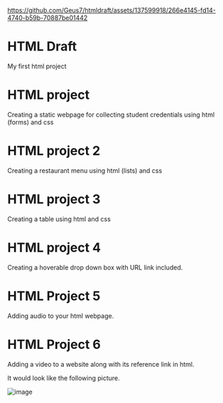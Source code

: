 

https://github.com/Geus7/htmldraft/assets/137599918/266e4145-fd14-4740-b59b-70887be01442

# HTML Draft
My first html project 

# HTML project

Creating a static webpage for collecting student credentials  using html (forms)  and css

# HTML project 2

Creating a restaurant menu using html (lists) and css

# HTML project 3

Creating a table using html and css

# HTML project 4

Creating  a hoverable drop down box with URL link included. 

# HTML Project 5

Adding audio to your html webpage.

# HTML Project 6

Adding a video to a website along with its reference link in html.

It would look like the following picture.

![image](https://github.com/Geus7/htmldraft/assets/137599918/84150080-67c4-4b32-ba31-624c06764974)
